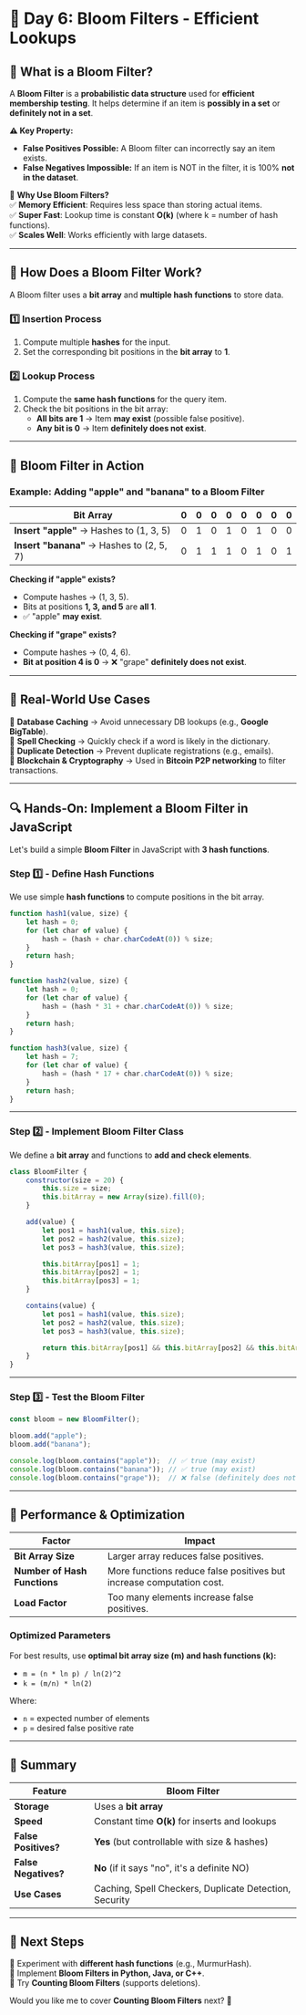 # 📅 **Day 6: Bloom Filters - Efficient Lookups**  

## **🔹 What is a Bloom Filter?**  
A **Bloom Filter** is a **probabilistic data structure** used for **efficient membership testing**. It helps determine if an item is **possibly in a set** or **definitely not in a set**.  

**⚠ Key Property:**  
- **False Positives Possible:** A Bloom filter can incorrectly say an item exists.  
- **False Negatives Impossible:** If an item is NOT in the filter, it is 100% **not in the dataset**.  

🚀 **Why Use Bloom Filters?**  
✅ **Memory Efficient**: Requires less space than storing actual items.  
✅ **Super Fast**: Lookup time is constant **O(k)** (where k = number of hash functions).  
✅ **Scales Well**: Works efficiently with large datasets.  

---

## **🔹 How Does a Bloom Filter Work?**
A Bloom filter uses a **bit array** and **multiple hash functions** to store data.  

### **1️⃣ Insertion Process**  
1. Compute multiple **hashes** for the input.  
2. Set the corresponding bit positions in the **bit array** to **1**.  

### **2️⃣ Lookup Process**  
1. Compute the **same hash functions** for the query item.  
2. Check the bit positions in the bit array:  
   - **All bits are 1** → Item **may exist** (possible false positive).  
   - **Any bit is 0** → Item **definitely does not exist**.  

---

## **🔹 Bloom Filter in Action**
### **Example: Adding "apple" and "banana" to a Bloom Filter**

| Bit Array | 0 | 0 | 0 | 0 | 0 | 0 | 0 | 0 |
|-----------|---|---|---|---|---|---|---|---|
| **Insert "apple"** → Hashes to (1, 3, 5) | 0 | 1 | 0 | 1 | 0 | 1 | 0 | 0 |
| **Insert "banana"** → Hashes to (2, 5, 7) | 0 | 1 | 1 | 1 | 0 | 1 | 0 | 1 |

**Checking if "apple" exists?**  
- Compute hashes → (1, 3, 5).  
- Bits at positions **1, 3, and 5** are **all 1**.  
- ✅ "apple" **may exist**.  

**Checking if "grape" exists?**  
- Compute hashes → (0, 4, 6).  
- **Bit at position 4 is 0** → ❌ "grape" **definitely does not exist**.  

---

## **🔹 Real-World Use Cases**
🔹 **Database Caching** → Avoid unnecessary DB lookups (e.g., **Google BigTable**).  
🔹 **Spell Checking** → Quickly check if a word is likely in the dictionary.  
🔹 **Duplicate Detection** → Prevent duplicate registrations (e.g., emails).  
🔹 **Blockchain & Cryptography** → Used in **Bitcoin P2P networking** to filter transactions.  

---

## **🔍 Hands-On: Implement a Bloom Filter in JavaScript**
Let's build a simple **Bloom Filter** in JavaScript with **3 hash functions**.

### **Step 1️⃣ - Define Hash Functions**
We use simple **hash functions** to compute positions in the bit array.

```js
function hash1(value, size) {
    let hash = 0;
    for (let char of value) {
        hash = (hash + char.charCodeAt(0)) % size;
    }
    return hash;
}

function hash2(value, size) {
    let hash = 0;
    for (let char of value) {
        hash = (hash * 31 + char.charCodeAt(0)) % size;
    }
    return hash;
}

function hash3(value, size) {
    let hash = 7;
    for (let char of value) {
        hash = (hash * 17 + char.charCodeAt(0)) % size;
    }
    return hash;
}
```

---

### **Step 2️⃣ - Implement Bloom Filter Class**
We define a **bit array** and functions to **add and check elements**.

```js
class BloomFilter {
    constructor(size = 20) {
        this.size = size;
        this.bitArray = new Array(size).fill(0);
    }

    add(value) {
        let pos1 = hash1(value, this.size);
        let pos2 = hash2(value, this.size);
        let pos3 = hash3(value, this.size);

        this.bitArray[pos1] = 1;
        this.bitArray[pos2] = 1;
        this.bitArray[pos3] = 1;
    }

    contains(value) {
        let pos1 = hash1(value, this.size);
        let pos2 = hash2(value, this.size);
        let pos3 = hash3(value, this.size);

        return this.bitArray[pos1] && this.bitArray[pos2] && this.bitArray[pos3];
    }
}
```

---

### **Step 3️⃣ - Test the Bloom Filter**
```js
const bloom = new BloomFilter();

bloom.add("apple");
bloom.add("banana");

console.log(bloom.contains("apple"));  // ✅ true (may exist)
console.log(bloom.contains("banana")); // ✅ true (may exist)
console.log(bloom.contains("grape"));  // ❌ false (definitely does not exist)
```

---

## **🔹 Performance & Optimization**
| **Factor** | **Impact** |
|------------|------------|
| **Bit Array Size** | Larger array reduces false positives. |
| **Number of Hash Functions** | More functions reduce false positives but increase computation cost. |
| **Load Factor** | Too many elements increase false positives. |

### **Optimized Parameters**
For best results, use **optimal bit array size (m) and hash functions (k):**
- `m = (n * ln p) / ln(2)^2`
- `k = (m/n) * ln(2)`

Where:  
- `n` = expected number of elements  
- `p` = desired false positive rate  

---

## **🚀 Summary**
| Feature | Bloom Filter |
|---------|-------------|
| **Storage** | Uses a **bit array** |
| **Speed** | Constant time **O(k)** for inserts and lookups |
| **False Positives?** | **Yes** (but controllable with size & hashes) |
| **False Negatives?** | **No** (if it says "no", it's a definite NO) |
| **Use Cases** | Caching, Spell Checkers, Duplicate Detection, Security |

---

## **📌 Next Steps**
🔹 Experiment with **different hash functions** (e.g., MurmurHash).  
🔹 Implement **Bloom Filters in Python, Java, or C++**.  
🔹 Try **Counting Bloom Filters** (supports deletions).  

Would you like me to cover **Counting Bloom Filters** next? 🚀